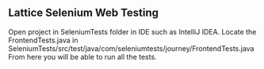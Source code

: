 ## Lattice Selenium Web Testing
Open project in SeleniumTests folder in IDE such as IntelliJ IDEA.
Locate the FrontendTests.java in SeleniumTests/src/test/java/com/seleniumtests/journey/FrontendTests.java
From here you will be able to run all the tests.
